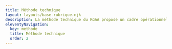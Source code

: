 ```yaml
---
title: Méthode technique
layout: layouts/base-rubrique.njk
description: La méthode technique du RGAA propose un cadre opérationnel de vérification de la conformité aux exigences d’accessibilité
eleventyNavigation:
  key: methode
  title: Méthode technique
  order: 2
---
```




